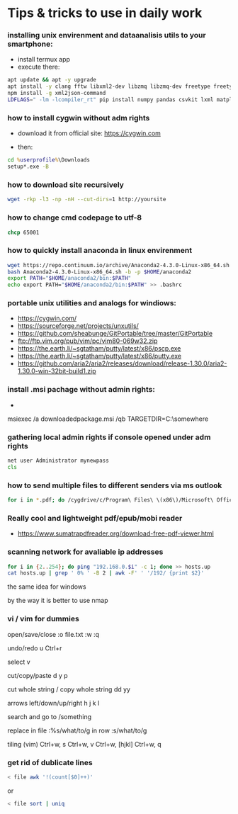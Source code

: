 # Tips & tricks to use in daily work

### installing unix envirenment and dataanalisis utils to your smartphone:

- install termux app
- execute there:
```bash
apt update && apt -y upgrade
apt install -y clang fftw libxml2-dev libzmq libzmq-dev freetype freetype-dev libxslt-dev libpng libpng-dev openssh python python-dev aria2 nodejs git gawk jq tmux fish man perl python2 rsync pkg-config
npm install -g xml2json-command
LDFLAGS=" -lm -lcompiler_rt" pip install numpy pandas csvkit lxml matplotlib jupyter
```

### how to install cygwin without adm rights

- download it from official site: https://cygwin.com

- then:

```cmd
cd %userprofile%\Downloads
setup*.exe -B
```
### how to download site recursively

```bash
wget -rkp -l3 -np -nH --cut-dirs=1 http://yoursite
```

### how to change cmd codepage to utf-8

```cmd
chcp 65001
```

### how to quickly install anaconda in linux envirenment

```bash
wget https://repo.continuum.io/archive/Anaconda2-4.3.0-Linux-x86_64.sh
bash Anaconda2-4.3.0-Linux-x86_64.sh -b -p $HOME/anaconda2
export PATH="$HOME/anaconda2/bin:$PATH"
echo export PATH="$HOME/anaconda2/bin:$PATH" >> .bashrc
```


### portable unix utilities and analogs for windiows:

- https://cygwin.com/
- https://sourceforge.net/projects/unxutils/
- https://github.com/sheabunge/GitPortable/tree/master/GitPortable
- ftp://ftp.vim.org/pub/vim/pc/vim80-069w32.zip
- https://the.earth.li/~sgtatham/putty/latest/x86/pscp.exe
- https://the.earth.li/~sgtatham/putty/latest/x86/putty.exe
- https://github.com/aria2/aria2/releases/download/release-1.30.0/aria2-1.30.0-win-32bit-build1.zip

### install .msi pachage without admin rights:

- 
msiexec /a downloadedpackage.msi /qb TARGETDIR=C:\somewhere

### gathering local admin rights if console opened under adm rights

```cmd
net user Administrator mynewpass
cls
```

### how to send multiple files to different senders via ms outlook

```bash
for i in *.pdf; do /cygdrive/c/Program\ Files\ \(x86\)/Microsoft\ Office/Office16/OUTLOOK.EXE /c ipm.note /a $i /m $(some-kind-of-function-to-parce-filename-to-email-address)
```

### Really cool and lightweight pdf/epub/mobi reader

- https://www.sumatrapdfreader.org/download-free-pdf-viewer.html

### scanning network for avaliable ip addresses

```bash
for i in {2..254}; do ping "192.168.0.$i" -c 1; done >> hosts.up
cat hosts.up | grep ' 0% ' -B 2 | awk -F' ' '/192/ {print $2}'
```

the same idea for windows

by the way it is better to use nmap

### vi / vim for dummies

open/save/close
:o file.txt
:w
:q

undo/redo
u
Ctrl+r

select
v

cut/copy/paste
d
y
p

cut whole string / copy whole string
dd
yy

arrows left/down/up/right
h
j
k
l

search and go to
/something

replace
in file
:%s/what/to/g
in row
:s/what/to/g

tiling (vim)
Ctrl+w, s
Ctrl+w, v
Ctrl+w, [hjkl]
Ctrl+w, q

### get rid of dublicate lines

```bash
< file awk '!(count[$0]++)'
```
or
```bash
< file sort | uniq
```

